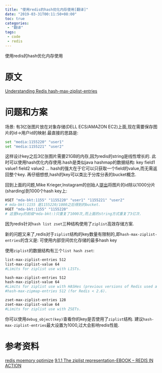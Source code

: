 ```yaml
---
title: "使用redis的hash优化内存使用[翻译]"
date: "2019-03-31T00:11:50+08:00"
toc: true
categories:
 - "翻译"
tags:
 - code
 - redis
---
```


使用redis的hash优化内存使用

# 原文
[Understanding Redis hash-max-ziplist-entries](https://www.peterbe.com/plog/understanding-redis-hash-max-ziplist-entries)

<!--more-->

# 问题和方案
场景: 有3亿张图片放在对象存储(DELL ECS/AMAZON EC2)上面,现在需要保存图片的id->用户id的映射.最直接的思路是:
```bash
set "media:1155220" "user1"
set "media:1155221" "user2"
```
这样设计key之后3亿张图片需要21GB的内存,因为redis的string是线性增长的.
此时可以使用hash优化内存使用.hash是类似java hashmap的数据结构: key field1 value1 field2 value2 ...
hash的强大在于它可以只获取一个field的value,而无需返回整个key.
再仔细想想,hash的key可以类比于分库分表的bucket概念.

回到上面的问题,Mike Krieger,Instagram的创始人[提出](https://engineering.instagram.com/storing-hundreds-of-millions-of-simple-key-value-pairs-in-redis-1091ae80f74c)将图片的id除以1000分片(sharding)到1000个hash key上:

```bash
HSET "mda-bkt:1155" "1155220" "user1" "1155221" "user2"
# mda-bkt:1155 是1155220/1000之后得到的bucket.
HGET "mda-bkt:1155" "1155220"
# 这里key的前缀*mda-bkt:)只重复了1000次,而上面的string方式重复了3亿次.
```
因为redis针对`hash list zset`三种结构使用了`ziplist`高效存储方案.

新的问题又来了,redis对于`ziplist`结构的key数量有限制的,即`hash-max-ziplist-entries`的含义是: 可使用内部空间优化存储的最多hash key

使用`ziplist`的数据结构有三个`list hash zset`:
```bash
list-max-ziplist-entries 512
list-max-ziplist-value 64
#Limits for ziplist use with LISTs.

hash-max-ziplist-entries 512
hash-max-ziplist-value 64
#Limits for ziplist use with HASHes (previous versions of Redis used a different name and encoding for this)
#hash-max-zipmap-entries 512 (for Redis < 2.6).

zset-max-ziplist-entries 128
zset-max-ziplist-value 64
#Limits for ziplist use with ZSETs.
```
你可以使用`debug_object(key)`查看你的key是否使用了`ziplist`结构.
建议`hash-max-ziplist-entries`最大设置为1000,过大会影响redis性能.

# 参考资料
[redis moemory optimize](https://redis.io/topics/memory-optimization)
[9.1.1 The ziplist representation-EBOOK – REDIS IN ACTION](https://redislabs.com/ebook/part-2-core-concepts/01chapter-9-reducing-memory-use/9-1-short-structures/9-1-1-the-ziplist-representation/)